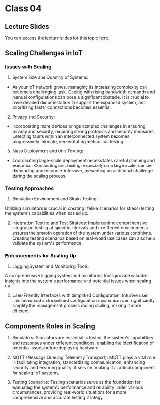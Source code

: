 # Class 04

## Lecture Slides

You can access the lecture slides for this topic [here](https://drive.google.com/file/d/1fr03PeQC1NJeHBN1FiKzZ5YMoPqKHn7L/view?usp=sharing).

## Scaling Challenges in IoT

### Issues with Scaling

1. System Size and Quantity of Systems:
* As your IoT network grows, managing its increasing complexity can become a challenging task. Coping with rising bandwidth demands and manual configurations can pose a significant obstacle. It is crucial to have detailed documentation to support the expanded system, and prioritizing faster connections becomes essential.

2. Privacy and Security:
* Incorporating more devices brings complex challenges in ensuring privacy and security, requiring strong protocols and security measures. Detecting faults within an interconnected system becomes progressively intricate, necessitating meticulous testing.

3. Mass Deployment and Unit Testing:
* Coordinating large-scale deployment necessitates careful planning and execution. Conducting unit testing, especially on a large scale, can be demanding and resource-intensive, presenting an additional challenge during the scaling process.

### Testing Approaches

1. Simulation Environment and Strain Testing:

Utilizing simulators is crucial in creating lifelike scenarios for stress-testing the system's capabilities when scaled up.

2. Integration Testing and Test Strategy:
Implementing comprehensive integration testing at specific intervals and in different environments ensures the smooth operation of the system under various conditions. Creating testing scenarios based on real-world use cases can also help validate the system's performance.

### Enhancements for Scaling Up

1. Logging System and Monitoring Tools:

A comprehensive logging system and monitoring tools provide valuable insights into the system's performance and potential issues when scaling up.

2. User-Friendly Interfaces with Simplified Configuration:
Intuitive user interfaces and a streamlined configuration mechanism can significantly simplify the management process during scaling, making it more efficient.

## Components Roles in Scaling

1. Simulators:
Simulators are essential in testing the system's capabilities and responses under different conditions, enabling the identification of potential issues before deploying hardware.

2. MQTT (Message Queuing Telemetry Transport):
MQTT plays a vital role in facilitating integration, standardizing communication, enhancing security, and ensuring quality of service, making it a critical component for scaling IoT systems.

3. Testing Scenarios:
Testing scenarios serve as the foundation for evaluating the system's performance and reliability under various circumstances, providing real-world situations for a more comprehensive and accurate testing strategy.
